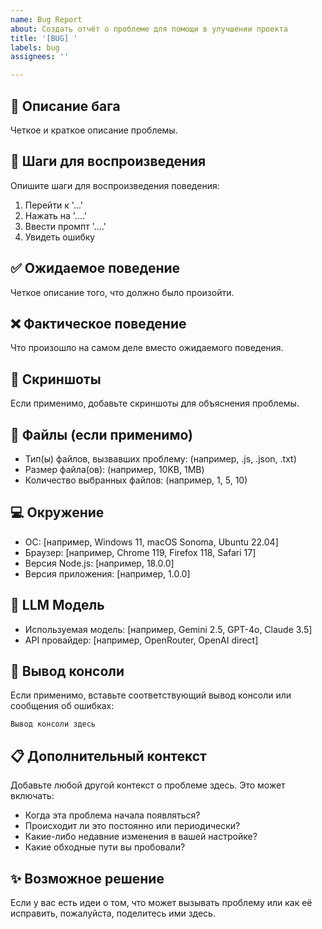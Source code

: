 ```yaml
---
name: Bug Report
about: Создать отчёт о проблеме для помощи в улучшении проекта
title: '[BUG] '
labels: bug
assignees: ''

---
```


## 🐛 Описание бага

Четкое и краткое описание проблемы.

## 🔄 Шаги для воспроизведения

Опишите шаги для воспроизведения поведения:
1. Перейти к '...'
2. Нажать на '....'
3. Ввести промпт '....'
4. Увидеть ошибку

## ✅ Ожидаемое поведение

Четкое описание того, что должно было произойти.

## ❌ Фактическое поведение

Что произошло на самом деле вместо ожидаемого поведения.

## 📸 Скриншоты

Если применимо, добавьте скриншоты для объяснения проблемы.

## 📁 Файлы (если применимо)

- Тип(ы) файлов, вызвавших проблему: (например, .js, .json, .txt)
- Размер файла(ов): (например, 10KB, 1MB)
- Количество выбранных файлов: (например, 1, 5, 10)

## 💻 Окружение

- ОС: [например, Windows 11, macOS Sonoma, Ubuntu 22.04]
- Браузер: [например, Chrome 119, Firefox 118, Safari 17]
- Версия Node.js: [например, 18.0.0]
- Версия приложения: [например, 1.0.0]

## 🤖 LLM Модель

- Используемая модель: [например, Gemini 2.5, GPT-4o, Claude 3.5]
- API провайдер: [например, OpenRouter, OpenAI direct]

## 📝 Вывод консоли

Если применимо, вставьте соответствующий вывод консоли или сообщения об ошибках:

```
Вывод консоли здесь
```

## 📋 Дополнительный контекст

Добавьте любой другой контекст о проблеме здесь. Это может включать:
- Когда эта проблема начала появляться?
- Происходит ли это постоянно или периодически?
- Какие-либо недавние изменения в вашей настройке?
- Какие обходные пути вы пробовали?

## ✨ Возможное решение

Если у вас есть идеи о том, что может вызывать проблему или как её исправить, пожалуйста, поделитесь ими здесь.